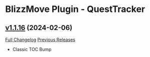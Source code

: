 # BlizzMove Plugin - QuestTracker

## [v1.1.16](https://github.com/NumyAddon/BlizzMovePlugin_QuestTracker/tree/v1.1.16) (2024-02-06)
[Full Changelog](https://github.com/NumyAddon/BlizzMovePlugin_QuestTracker/compare/v1.1.15...v1.1.16) [Previous Releases](https://github.com/NumyAddon/BlizzMovePlugin_QuestTracker/releases)

- Classic TOC Bump  
